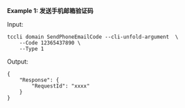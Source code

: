 **Example 1: 发送手机邮箱验证码**



Input: 

```
tccli domain SendPhoneEmailCode --cli-unfold-argument  \
    --Code 12365437890 \
    --Type 1
```

Output: 
```
{
    "Response": {
        "RequestId": "xxxx"
    }
}
```

